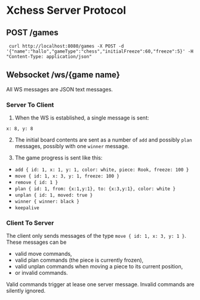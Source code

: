 # Xchess Server Protocol

## POST /games

` curl http://localhost:8080/games -X POST -d '{"name":"hallo","gameType":"chess","initialFreeze":60,"freeze":5}' -H "Content-Type: application/json"`

## Websocket /ws/{game name}

All WS messages are JSON text messages.

### Server To Client

1) When the WS is established, a single message is sent:

`x: 8, y: 8`

2) The initial board contents are sent as a number of `add` and possibly `plan` messages, possibly with one `winner` message.

3) The game progress is sent like this:

* `add { id: 1, x: 1, y: 1, color: white, piece: Rook, freeze: 100 }`
* `move { id: 1, x: 3, y: 1, freeze: 100 }`
* `remove { id: 1 }`
* `plan { id: 1, from: {x:1,y:1}, to: {x:3,y:1}, color: white }`
* `unplan { id: 1, moved: true }`
* `winner { winner: black }`
* `keepalive`

### Client To Server

The client only sends messages of the type `move { id: 1, x: 3, y: 1 }`. These messages can be

* valid move commands,
* valid plan commands (the piece is currently frozen),
* valid unplan commands when moving a piece to its current position, 
* or invalid commands.

Valid commands trigger at lease one server message. Invalid commands are silently ignored.
